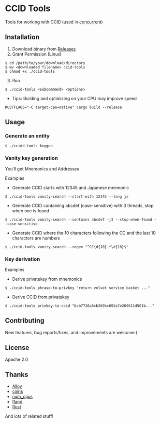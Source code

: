 # CCID Tools

Tools for working with CCID (used in [concurrent](https://github.com/totegamma/concurrent))

## Installation

1. Download binary from [Releases](https://github.com/7ka-Hiira/ccid-tools/releases/latest)
2. Grant Permission (Linux)
```
$ cd /path/to/your/download/directory
$ mv <downloaded filename> ccid-tools
$ chmod +x ./ccid-tools
```
3. Run
```
$ ./ccid-tools <subcommand> <options>
```

- Tips: Building and optimizing on your CPU may improve speed
```
RUSTFLAGS="-C target-cpu=native" cargo build --release
```

## Usage

### Generate an entity
```
$ ./ccidd-tools keygen
```

### Vanity key generation
You'll get Mnemonics and Addresses

Examples

- Generate CCID starts with 12345 and Japanese mnemonic
```
$ ./ccid-tools vanity-search --start-with 12345 --lang ja
```

- Generate CCID containing abcdef (case-sensitive) with 3 threads, stop when one is found
```
$ ./ccid-tools vanity-search --contains abcdef -j3 --stop-when-found --case-sensitive
```

- Generate CCID where the 10 characters following the CC and the last 10 characters are numbers
```
$ ./ccid-tools vanity-search --regex "^CC\d{10}.*\d{10}$"
```

### Key derivation

Examples

- Derive privatekey from mnemonics
```
$ ./ccid-tools phrase-to-privkey "return velvet service basket ..."
```
- Derive CCID from privatekey
```
$ ./ccid-tools privkey-to-ccid "bcb7710a8cb369bc695e7e200611d501b..."
```

## Contributing

New features, bug reports/fixes, and improvements are welcome:)

## License

Apache 2.0

## Thanks

- [Alloy](https://github.com/alloy-rs/alloy/)
- [coins](https://github.com/summa-tx/coins)
- [num_cpus](https://github.com/seanmonstar/num_cpus)
- [Rand](https://github.com/rust-random/rand)
- [Rust](https://github.com/rust-lang)

And lots of related stuff!
